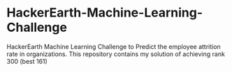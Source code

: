 # HackerEarth-Machine-Learning-Challenge
HackerEarth Machine Learning Challenge to Predict the employee attrition rate in organizations. This repository contains my solution of achieving rank 300 (best 161) 
